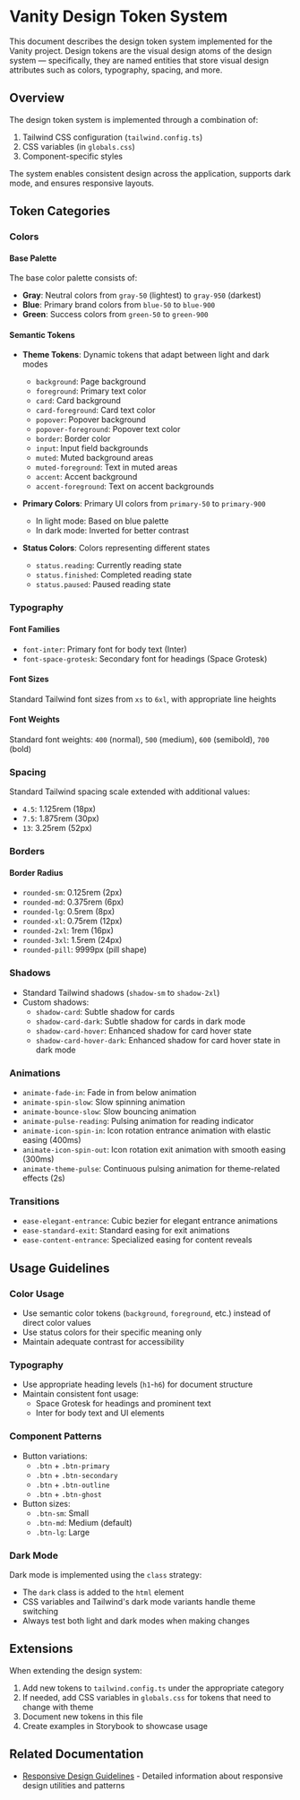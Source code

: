 # Vanity Design Token System

This document describes the design token system implemented for the Vanity project. Design tokens are the visual design atoms of the design system — specifically, they are named entities that store visual design attributes such as colors, typography, spacing, and more.

## Overview

The design token system is implemented through a combination of:

1. Tailwind CSS configuration (`tailwind.config.ts`)
2. CSS variables (in `globals.css`)
3. Component-specific styles

The system enables consistent design across the application, supports dark mode, and ensures responsive layouts.

## Token Categories

### Colors

#### Base Palette

The base color palette consists of:

- **Gray**: Neutral colors from `gray-50` (lightest) to `gray-950` (darkest)
- **Blue**: Primary brand colors from `blue-50` to `blue-900`
- **Green**: Success colors from `green-50` to `green-900`

#### Semantic Tokens

- **Theme Tokens**: Dynamic tokens that adapt between light and dark modes
  - `background`: Page background
  - `foreground`: Primary text color
  - `card`: Card background
  - `card-foreground`: Card text color
  - `popover`: Popover background
  - `popover-foreground`: Popover text color
  - `border`: Border color
  - `input`: Input field backgrounds
  - `muted`: Muted background areas
  - `muted-foreground`: Text in muted areas
  - `accent`: Accent background
  - `accent-foreground`: Text on accent backgrounds

- **Primary Colors**: Primary UI colors from `primary-50` to `primary-900`
  - In light mode: Based on blue palette
  - In dark mode: Inverted for better contrast

- **Status Colors**: Colors representing different states
  - `status.reading`: Currently reading state
  - `status.finished`: Completed reading state
  - `status.paused`: Paused reading state

### Typography

#### Font Families

- `font-inter`: Primary font for body text (Inter)
- `font-space-grotesk`: Secondary font for headings (Space Grotesk)

#### Font Sizes

Standard Tailwind font sizes from `xs` to `6xl`, with appropriate line heights

#### Font Weights

Standard font weights: `400` (normal), `500` (medium), `600` (semibold), `700` (bold)

### Spacing

Standard Tailwind spacing scale extended with additional values:

- `4.5`: 1.125rem (18px)
- `7.5`: 1.875rem (30px)
- `13`: 3.25rem (52px)

### Borders

#### Border Radius

- `rounded-sm`: 0.125rem (2px)
- `rounded-md`: 0.375rem (6px)
- `rounded-lg`: 0.5rem (8px)
- `rounded-xl`: 0.75rem (12px)
- `rounded-2xl`: 1rem (16px)
- `rounded-3xl`: 1.5rem (24px)
- `rounded-pill`: 9999px (pill shape)

### Shadows

- Standard Tailwind shadows (`shadow-sm` to `shadow-2xl`)
- Custom shadows:
  - `shadow-card`: Subtle shadow for cards
  - `shadow-card-dark`: Subtle shadow for cards in dark mode
  - `shadow-card-hover`: Enhanced shadow for card hover state
  - `shadow-card-hover-dark`: Enhanced shadow for card hover state in dark mode

### Animations

- `animate-fade-in`: Fade in from below animation
- `animate-spin-slow`: Slow spinning animation
- `animate-bounce-slow`: Slow bouncing animation
- `animate-pulse-reading`: Pulsing animation for reading indicator
- `animate-icon-spin-in`: Icon rotation entrance animation with elastic easing (400ms)
- `animate-icon-spin-out`: Icon rotation exit animation with smooth easing (300ms)
- `animate-theme-pulse`: Continuous pulsing animation for theme-related effects (2s)

### Transitions

- `ease-elegant-entrance`: Cubic bezier for elegant entrance animations
- `ease-standard-exit`: Standard easing for exit animations
- `ease-content-entrance`: Specialized easing for content reveals

## Usage Guidelines

### Color Usage

- Use semantic color tokens (`background`, `foreground`, etc.) instead of direct color values
- Use status colors for their specific meaning only
- Maintain adequate contrast for accessibility

### Typography

- Use appropriate heading levels (`h1`-`h6`) for document structure
- Maintain consistent font usage:
  - Space Grotesk for headings and prominent text
  - Inter for body text and UI elements

### Component Patterns

- Button variations:
  - `.btn` + `.btn-primary`
  - `.btn` + `.btn-secondary`
  - `.btn` + `.btn-outline`
  - `.btn` + `.btn-ghost`
- Button sizes:
  - `.btn-sm`: Small
  - `.btn-md`: Medium (default)
  - `.btn-lg`: Large

### Dark Mode

Dark mode is implemented using the `class` strategy:

- The `dark` class is added to the `html` element
- CSS variables and Tailwind's dark mode variants handle theme switching
- Always test both light and dark modes when making changes

## Extensions

When extending the design system:

1. Add new tokens to `tailwind.config.ts` under the appropriate category
2. If needed, add CSS variables in `globals.css` for tokens that need to change with theme
3. Document new tokens in this file
4. Create examples in Storybook to showcase usage

## Related Documentation

- [Responsive Design Guidelines](./RESPONSIVE_DESIGN.md) - Detailed information about responsive design utilities and patterns
